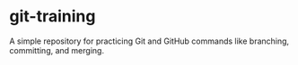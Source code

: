 # git-training
A simple repository for practicing Git and GitHub commands like branching, committing, and merging.
